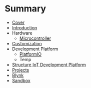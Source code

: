 # Summary

* [Cover](README.md)
* [Introduction](documentation/Introduction.md)
* Hardware
   * [Microcontroller](documentation/Microcontroller.md)
* [Customization](documentation/Customization.md)
* Development Platform
   * [PlatformIO](documentation/PlatformIo.md)
   * Temp
* [Structure IoT Development Platform](StructureIoTDevelopmentPlatform.md)
* [Projects](documentation/Projects.md)
* [Blynk](documentation/Blynk.md)
* [Sandbox](documentation/Sandbox.md)

